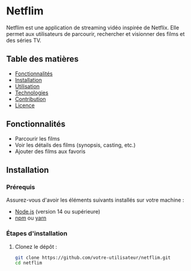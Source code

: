 # Netflim

Netflim est une application de streaming vidéo inspirée de Netflix. Elle permet aux utilisateurs de parcourir, rechercher et visionner des films et des séries TV.

## Table des matières

- [Fonctionnalités](#fonctionnalités)
- [Installation](#installation)
- [Utilisation](#utilisation)
- [Technologies](#technologies)
- [Contribution](#contribution)
- [Licence](#licence)

## Fonctionnalités

- Parcourir les films
- Voir les détails des films (synopsis, casting, etc.)
- Ajouter des films aux favoris

## Installation

### Prérequis

Assurez-vous d'avoir les éléments suivants installés sur votre machine :

- [Node.js](https://nodejs.org/) (version 14 ou supérieure)
- [npm](https://www.npmjs.com/) ou [yarn](https://yarnpkg.com/)

### Étapes d'installation

1. Clonez le dépôt :

   ```bash
   git clone https://github.com/votre-utilisateur/netflim.git
   cd netflim
